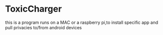 ToxicCharger
============

this is a program runs on a MAC  or a raspberry pi,to install specific app and pull privacies to/from android devices

